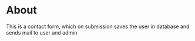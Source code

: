 # About
This is a contact form, which on submission saves the user in database and sends mail to user and admin
